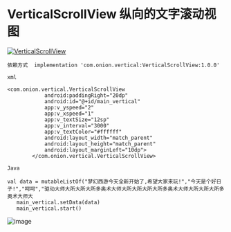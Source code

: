 # VerticalScrollView 纵向的文字滚动视图

[ ![VerticalScrollView](https://img.shields.io/badge/VerticalScrollView-1.0.0-orange.svg) ](https://bintray.com/zhangqiaa/maven/VerticalScrollView/_latestVersion)
```
依赖方式  implementation 'com.onion.vertical:VerticalScrollView:1.0.0'
```
```
xml
```
```
<com.onion.vertical.VerticalScrollView
            android:paddingRight="20dp"
            android:id="@+id/main_vertical"
            app:v_yspeed="2"
            app:v_xspeed="1"
            app:v_textSize="12sp"
            app:v_interval="3000"
            app:v_textColor="#ffffff"
            android:layout_width="match_parent"
            android:layout_height="match_parent"
            android:layout_marginLeft="10dp">
        </com.onion.vertical.VerticalScrollView>
```
```
Java
```
```
val data = mutableListOf("梦幻西游今天全新开始了,希望大家来玩!","今天是个好日子!","呵呵","驱动大师大所大所大所多奥术大师大所大所大所大所多奥术大师大所大所大所多奥术大师大
   main_vertical.setData(data)
   main_vertical.start()
```
![image](https://github.com/Onionsss/VerticalScrollView/blob/master/images/bh.gif)
